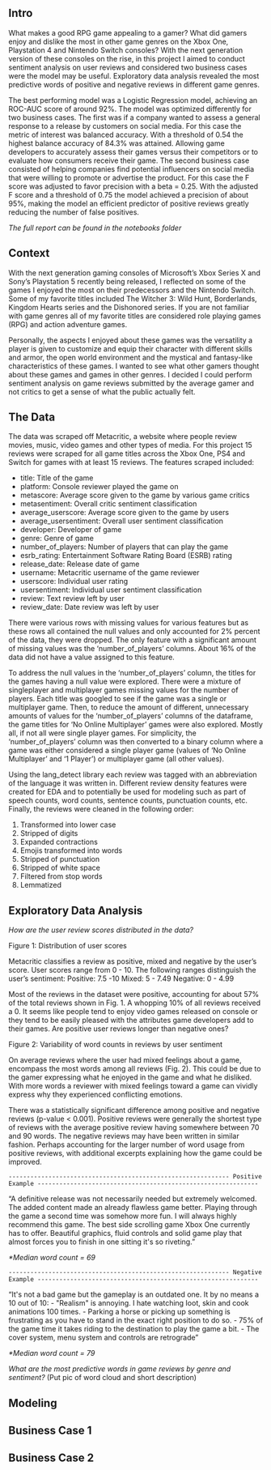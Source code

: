## Intro

What makes a good RPG game appealing to a gamer? What did gamers enjoy and dislike the most in other game genres on the Xbox One, Playstation 4 and Nintendo Switch consoles? With the next generation version of these consoles on the rise, in this project I aimed to conduct sentiment analysis on user reviews and considered two business cases were the model may be useful. Exploratory data analysis revealed the most predictive words of positive and negative reviews in different game genres.

The best performing model was a Logistic Regression model, achieving an ROC-AUC score of around 92%. The model was optimized differently for two business cases. The first was if a company wanted to assess a general response to a release by customers on social media. For this case the metric of interest was balanced accuracy. With a threshold of 0.54 the highest balance accuracy of 84.3% was attained. Allowing game developers to accurately assess their games versus their competitors or to evaluate how consumers receive their game.
The second business case consisted of helping companies find potential influencers on social media that were willing to promote or advertise the product. For this case the F score was adjusted to favor precision with a beta = 0.25. With the adjusted F score and a threshold of 0.75 the model achieved a precision of about 95%, making the model an efficient predictor of positive reviews greatly reducing the number of false positives.

_The full report can be found in the notebooks folder_


## Context

With the next generation gaming consoles of Microsoft’s Xbox Series X and Sony’s Playstation 5 recently being released, I reflected on some of the games I enjoyed the most on their predecessors and the Nintendo Switch. Some of my favorite titles included The Witcher 3: Wild Hunt, Borderlands, Kingdom Hearts series and the Dishonored series. If you are not familiar with game genres all of my favorite titles are considered role playing games (RPG) and action adventure games. 

Personally, the aspects I enjoyed about these games was the versatility a player is given to customize and equip their character with different skills and armor, the open world environment and the mystical and fantasy-like characteristics of these games. I wanted to see what other gamers thought about these games and games in other genres. I decided I could perform sentiment analysis on game reviews submitted by the average gamer and not critics to get a sense of what the public actually felt.


## The Data

The data was scraped off Metacritic, a website where people review movies, music, video games and other types of media. For this project 15 reviews were scraped for all game titles across the Xbox One, PS4 and Switch for games with at least 15 reviews. The features scraped included:
* title: 				Title of the game
* platform: 			Console reviewer played the game on
* metascore: 			Average score given to the game by various game critics 
* metasentiment: 		Overall critic sentiment classification
* average_userscore: 		Average score given to the game by users
* average_usersentiment: 	Overall user sentiment classification
* developer: 			Developer of game
* genre: 				Genre of game
* number_of_players: 		Number of players that can play the game
* esrb_rating: 			Entertainment Software Rating Board (ESRB) rating
* release_date:			Release date of game
* username: 			Metacritic username of the game reviewer
* userscore: 			Individual user rating
* usersentiment: 		Individual user sentiment classification
* review: 			Text review left by user
* review_date: 			Date review was left by user

There were various rows with missing values for various features but as these rows all contained the null values and only accounted for 2% percent of the data, they were dropped. The only feature with a significant amount of missing values was the ‘number_of_players’ columns. About 16% of the data did not have a value assigned to this feature.

To address the null values in the ‘number_of_players’ column, the titles for the games having a null value were explored. There were a mixture of singleplayer and multiplayer games missing values for the number of players. Each title was googled to see if the game was a single or multiplayer game. Then, to reduce the amount of different, unnecessary amounts of values for the ‘number_of_players’ columns of the dataframe, the game titles for ‘No Online Multiplayer’ games were also explored. Mostly all, if not all were single player games. For simplicity, the ‘number_of_players’ column was then converted to a binary column where a game was either considered a single player game (values of ‘No Online Multiplayer’ and ‘1 Player’) or multiplayer game (all other values).

Using the lang_detect library each review was tagged with an abbreviation of the language it was written in. Different review density features were created for EDA and to potentially be used for modeling such as part of speech counts, word counts, sentence counts, punctuation counts, etc. Finally, the reviews were cleaned in the following order:
1. Transformed into lower case
2. Stripped of digits
3. Expanded contractions
4. Emojis transformed into words
5. Stripped of punctuation
6. Stripped of white space
7. Filtered from stop words
8. Lemmatized

## Exploratory Data Analysis

_How are the user review scores distributed in the data?_


Figure 1: Distribution of user scores

Metacritic classifies a review as positive, mixed and negative by the user’s score. User scores range from 0 - 10. The following ranges distinguish the user’s sentiment:
Positive:	7.5 -10
Mixed:		5 - 7.49
Negative:	0 - 4.99

Most of the reviews in the dataset were positive, accounting for about 57% of the total reviews shown in Fig. 1. A whopping 10% of all reviews received a 0. It seems like people tend to enjoy video games released on console or they tend to be easily pleased with the attributes game developers add to their games.
Are positive user reviews longer than negative ones?


Figure 2: Variability of word counts in reviews by user sentiment

On average reviews where the user had mixed feelings about a game, encompass the most words among all reviews (Fig. 2). This could be due to the gamer expressing what he enjoyed in the game and what he disliked. With more words a reviewer with mixed feelings toward a game can vividly express why they experienced conflicting emotions. 

There was a statistically significant difference among positive and negative reviews (p-value < 0.001). Positive reviews were generally the shortest type of reviews with the average positive review having somewhere between 70 and 90 words. The negative reviews may have been written in similar fashion. Perhaps accounting for the larger number of word usage from positive reviews, with additional excerpts explaining how the game could be improved.

    ------------------------------------------------------------- Positive Example -------------------------------------------------------------

“A definitive release was not necessarily needed but extremely welcomed. The added content made an already flawless game better. Playing through the game a second time was somehow more fun. I will always highly recommend this game. The best side scrolling game Xbox One currently has to offer. Beautiful graphics, fluid controls and solid game play that almost forces you to finish in one sitting it's so riveting.”

_*Median word count = 69_

    ------------------------------------------------------------- Negative Example -------------------------------------------------------------

“It's not a bad game but the gameplay is an outdated one. It by no means a 10 out of 10: - "Realism" is annoying. I hate watching Ioot, skin and cook animations 100 times. -  Parking a horse or picking up something is frustrating as you have to stand in the exact right position to do so. -  75% of the game time it takes riding to the destination to play the game a bit. -  The cover system, menu system and controls are retrograde”

_*Median word count = 79_


_What are the most predictive words in game reviews by genre and sentiment?_
(Put pic of word cloud and short description)

## Modeling

## Business Case 1

## Business Case 2
